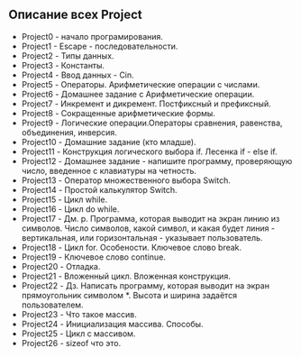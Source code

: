 ## Описание всех Project
* Project0 - начало програмирования.
* Project1 - Escape - последовательности.
* Project2 - Типы данных.
* Project3 - Константы.
* Project4 - Ввод данных - Cin.
* Project5 - Операторы. Арифметические операции с числами.
* Project6 - Домашнее задание с Арифметические операции.
* Project7 - Инкремент и дикремент. Постфиксный и префиксный.
* Project8 - Сокращенные арифметические формы.
* Project9 - Логические операции.Операторы сравнения, равенства, объединения, инверсия.
* Project10 - Домашние задание (кто младше).
* Project11 - Конструкция логического выбора if. Лесенка if - else if.
* Project12 - Домашнее задание - напишите программу, проверяющую число, введенное с клавиатуры на четность.
* Project13 - Оператор множественного выбора Switch.
* Project14 - Простой калькулятор Switch.
* Project15 - Цикл while. 
* Project16 - Цикл do while.
* Project17 - Дм. р. Программа, которая выводит на экран линию из символов. Число символов, какой символ, и какая будет линия - вертикальная, или горизонтальная - указывает пользователь.
* Project18 - Цикл for. Особености. Ключевое слово break. 
* Project19 - Ключевое слово continue.
* Project20 - Отладка.
* Project21 - Вложенный цикл. Вложенная конструкция.
* Project22 - Дз. Написать программу, которая выводит на экран прямоугольник символом *. Высота и ширина задаётся пользователем.
* Project23 - Что такое массив.
* Project24 - Инициализация массива. Способы.
* Project25 - Цикл с массивом.
* Project26 - sizeof что это. 